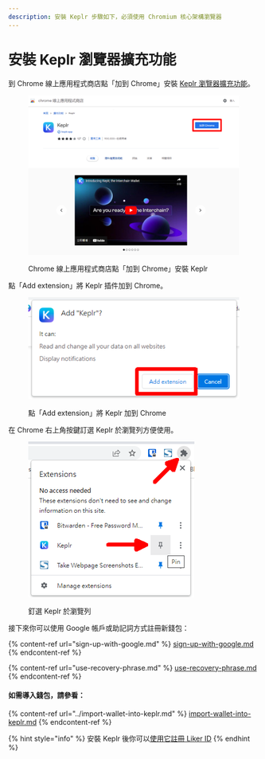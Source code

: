 ```yaml
---
description: 安裝 Keplr 步驟如下，必須使用 Chromium 核心架構瀏覽器
---
```


# 安裝 Keplr 瀏覽器擴充功能

到 Chrome 線上應用程式商店點「加到 Chrome」安裝 [Keplr 瀏覽器擴充功能](https://chrome.google.com/webstore/detail/keplr/dmkamcknogkgcdfhhbddcghachkejeap)。

<figure><img src="../../../../.gitbook/assets/Keplr 1.png" alt=""><figcaption><p>Chrome 線上應用程式商店點「加到 Chrome」安裝 Keplr</p></figcaption></figure>

點「Add extension」將 Keplr 插件加到 Chrome。

<figure><img src="../../../../.gitbook/assets/Keplr 2.png" alt=""><figcaption><p>點「Add extension」將 Keplr 加到 Chrome</p></figcaption></figure>

在 Chrome 右上角按鍵訂選 Keplr 於瀏覽列方便使用。

<figure><img src="../../../../.gitbook/assets/Keplr 3.png" alt=""><figcaption><p>釘選 Keplr 於瀏覽列</p></figcaption></figure>

接下來你可以使用 Google 帳戶或助記詞方式註冊新錢包：

{% content-ref url="sign-up-with-google.md" %}
[sign-up-with-google.md](sign-up-with-google.md)
{% endcontent-ref %}

{% content-ref url="use-recovery-phrase.md" %}
[use-recovery-phrase.md](use-recovery-phrase.md)
{% endcontent-ref %}

#### 如需導入錢包，請參看：

{% content-ref url="../import-wallet-into-keplr.md" %}
[import-wallet-into-keplr.md](../import-wallet-into-keplr.md)
{% endcontent-ref %}

{% hint style="info" %}
安裝 Keplr 後你可以[使用它註冊 Liker ID](../../../../user-guide/liker-id/register-with-keplr.md)
{% endhint %}
